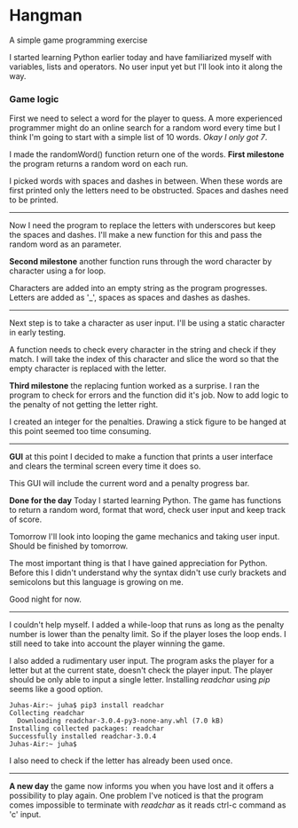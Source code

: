 Hangman
===
A simple game programming exercise

I started learning Python earlier today and have familiarized myself with variables, lists and operators. No user input yet but I'll look into it along the way.

### Game logic
First we need to select a word for the player to quess. A more experienced programmer might do an online search for a random word every time but I think I'm going to start with a simple list of 10 words. _Okay I only got 7_.

I made the randomWord() function return one of the words.
**First milestone** the program returns a random word on each run.

I picked words with spaces and dashes in between. When these words are first printed only the letters need to be obstructed. Spaces and dashes need to be printed.

---

Now I need the program to replace the letters with underscores but keep the spaces and dashes. I'll make a new function for this and pass the random word as an parameter.

**Second milestone** another function runs through the word character by character using a for loop.

Characters are added into an empty string as the program progresses. Letters are added as '_', spaces as spaces and dashes as dashes.

---

Next step is to take a character as user input. I'll be using a static character in early testing.

A function needs to check every character in the string and check if they match. I will take the index of this character and slice the word so that the empty character is replaced with the letter.

**Third milestone** the replacing funtion worked as a surprise. I ran the program to check for errors and the function did it's job. Now to add logic to the penalty of not getting the letter right.

I created an integer for the penalties. Drawing a stick figure to be hanged at this point seemed too time consuming.

---

**GUI** at this point I decided to make a function that prints a user interface and clears the terminal screen every time it does so.

This GUI will include the current word and a penalty progress bar.


**Done for the day** Today I started learning Python. The game has functions to return a random word, format that word, check user input and keep track of score.

Tomorrow I'll look into looping the game mechanics and taking user input.
Should be finished by tomorrow.

The most important thing is that I have gained appreciation for Python. Before this I didn't understand why the syntax didn't use curly brackets and semicolons but this language is growing on me.

Good night for now.

---

I couldn't help myself. I added a while-loop that runs as long as the penalty number is lower than the penalty limit. So if the player loses the loop ends. I still need to take into account the player winning the game.

I also added a rudimentary user input. The program asks the player for a letter but at the current state, doesn't check the player input. The player should be only able to input a single letter. Installing *readchar* using *pip* seems like a good option.

```
Juhas-Air:~ juha$ pip3 install readchar
Collecting readchar
  Downloading readchar-3.0.4-py3-none-any.whl (7.0 kB)
Installing collected packages: readchar
Successfully installed readchar-3.0.4
Juhas-Air:~ juha$ 
```

I also need to check if the letter has already been used once.

---

**A new day** the game now informs you when you have lost and it offers a possibility to play again. One problem I've noticed is that the program comes impossible to terminate with *readchar* as it reads ctrl-c command as 'c' input.

